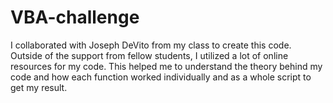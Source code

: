 # VBA-challenge
I collaborated with Joseph DeVito from my class to create this code. Outside of the support from fellow students, I utilized a lot of online resources for my code. This helped me to understand the theory behind my code and how each function worked individually and as a whole script to get my result. 
